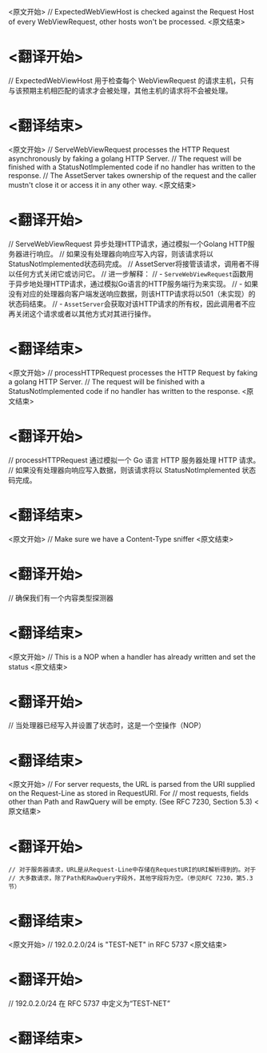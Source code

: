 
<原文开始>
// ExpectedWebViewHost is checked against the Request Host of every WebViewRequest, other hosts won't be processed.
<原文结束>

# <翻译开始>
// ExpectedWebViewHost 用于检查每个 WebViewRequest 的请求主机，只有与该预期主机相匹配的请求才会被处理，其他主机的请求将不会被处理。
# <翻译结束>


<原文开始>
// ServeWebViewRequest processes the HTTP Request asynchronously by faking a golang HTTP Server.
// The request will be finished with a StatusNotImplemented code if no handler has written to the response.
// The AssetServer takes ownership of the request and the caller mustn't close it or access it in any other way.
<原文结束>

# <翻译开始>
// ServeWebViewRequest 异步处理HTTP请求，通过模拟一个Golang HTTP服务器进行响应。
// 如果没有处理器向响应写入内容，则该请求将以StatusNotImplemented状态码完成。
// AssetServer将接管该请求，调用者不得以任何方式关闭它或访问它。
// 进一步解释：
// - `ServeWebViewRequest`函数用于异步地处理HTTP请求，通过模拟Go语言的HTTP服务端行为来实现。
// - 如果没有对应的处理器向客户端发送响应数据，则该HTTP请求将以501（未实现）的状态码结束。
// - `AssetServer`会获取对该HTTP请求的所有权，因此调用者不应再关闭这个请求或者以其他方式对其进行操作。
# <翻译结束>


<原文开始>
// processHTTPRequest processes the HTTP Request by faking a golang HTTP Server.
// The request will be finished with a StatusNotImplemented code if no handler has written to the response.
<原文结束>

# <翻译开始>
// processHTTPRequest 通过模拟一个 Go 语言 HTTP 服务器处理 HTTP 请求。
// 如果没有处理器向响应写入数据，则该请求将以 StatusNotImplemented 状态码完成。
# <翻译结束>


<原文开始>
// Make sure we have a Content-Type sniffer
<原文结束>

# <翻译开始>
// 确保我们有一个内容类型探测器
# <翻译结束>


<原文开始>
// This is a NOP when a handler has already written and set the status
<原文结束>

# <翻译开始>
// 当处理器已经写入并设置了状态时，这是一个空操作（NOP）
# <翻译结束>


<原文开始>
	// For server requests, the URL is parsed from the URI supplied on the Request-Line as stored in RequestURI. For
	// most requests, fields other than Path and RawQuery will be empty. (See RFC 7230, Section 5.3)
<原文结束>

# <翻译开始>
	// 对于服务器请求，URL是从Request-Line中存储在RequestURI的URI解析得到的。对于
	// 大多数请求，除了Path和RawQuery字段外，其他字段将为空。（参见RFC 7230，第5.3节）
# <翻译结束>


<原文开始>
// 192.0.2.0/24 is "TEST-NET" in RFC 5737
<原文结束>

# <翻译开始>
// 192.0.2.0/24 在 RFC 5737 中定义为“TEST-NET”
# <翻译结束>

